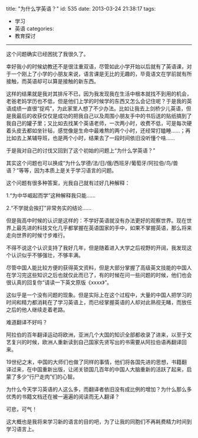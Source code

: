 title: "为什么学英语？"
id: 535
date: 2013-03-24 21:38:17
tags: 
- 学习
- 英语
categories: 
- 教育探讨
---

这个问题确实已经困扰了我很久了。

幸好我小的时候幼教还不是很注重双语，尽管如此小学开始以后就有了英语课，对于一个刚上了小学的小朋友来说，语言课是无比的无趣的，毕竟语文在学前就有所接触，而英语却可以算是接触的新东西。

这样的结果就是我对其排斥不已，因为我发现我在生活中根本就找不到用的机会，老爸老妈学历也不低，但是他们上学的时候学的东西又怎么会记住呢？于是我的英语成绩一直很“捉鸡”，为此家里人想了不少办法。比如让我去上剑桥少儿英语，但是我最后的收获仅仅是成功的把我自己以及周围小朋友手中的书后送的贴纸搞到了我自己的罐子里；又比如去找某个英语老师，一次两小时，收费不低，可是每次硬着头皮去都如坐针毡，感觉像是生命中最难熬的两个小时，还经常打瞌睡……；再比如去上某辅导班，也是两个小时，结果去了一段时间依旧没听懂个啥……

于是我对自己的讨伐又回到了这个初始的问题上“为什么学英语？”

其实这个问题也可以换成“为什么学德/法/日/俄/西班牙/葡萄牙/阿拉伯/鸟/兽语？”等等，因为本质上是关于学习语言的问题。

这个问题有很多种答案，光我自己就有过好几种解释：

1.“为中华崛起而学”这种解释我只能……

2.“不学就会挨打”非常务实的结论……

但是我高中时候的认识是这样的：不学好英语就没有办法更好的观察世界。现在世界上最先进的科技文化几乎都掌握在英语国家的手中，如果不掌握英语，那么将来走向世界的时候寸步难行。

不得不说这个认识支持了我好几年，但是随着进入大学之后视野的开阔，我发现这个认识似乎不够强壮，不够丰满。

尽管中国人能比较方便的获得英文资料，但是大部分掌握了高级英文技能的中国人在学习完这些知识之后也就仅此而已了，有的时候在问一些问题的时候，他们也会很认真的回复你“请读一下英文原版《xxxx》”。

这似乎是一个没有问题的现象。但是实际上在这个过程中，大量的中国人把学习的时间和精力都消耗在了学习英语上，而已经掌握英语的人却对此熟视无睹，而放任之后的他人继续走着老路。

难道翻译不好吗？

阿拉伯的百年翻译运动将欧洲，亚洲几个大国的知识全部都收录了进来，以至于文艺复兴的时候，欧洲人重新读到自己国家先贤写出的书需要从阿拉伯语再翻译回来。

19世纪之末，中国的大师们也做了同样的事情，他们将各国先进的思想，书籍翻译过来，在中国重新出版，让闭关锁国几百年的中国人大脑重新的活跃了起来，启蒙了多少“行尸走肉”们的心智。

为什么今天学习英语的人这么多，而翻译者依旧没有成比例的增加？为什么那么多优秀的书籍文档还在被一遍遍的阅读而无人翻译？

可悲，可气！

这大概也是我将来学习新的语言的目的吧，为了让我的同胞们不再耗费精力时间到学习语言上。